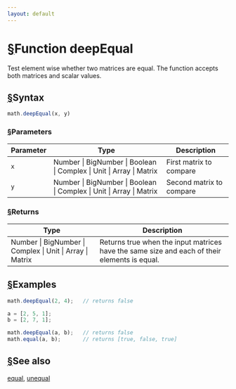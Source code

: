 ```yaml
---
layout: default
---
```


<h1 id="function-deepequal"><a href="#function-deepequal">&sect;</a>Function deepEqual</h1>

Test element wise whether two matrices are equal.
The function accepts both matrices and scalar values.


<h2 id="syntax"><a href="#syntax">&sect;</a>Syntax</h2>

```js
math.deepEqual(x, y)
```

<h3 id="parameters"><a href="#parameters">&sect;</a>Parameters</h3>

Parameter | Type | Description
--------- | ---- | -----------
`x` | Number &#124; BigNumber &#124; Boolean &#124; Complex &#124; Unit &#124; Array &#124; Matrix | First matrix to compare
`y` | Number &#124; BigNumber &#124; Boolean &#124; Complex &#124; Unit &#124; Array &#124; Matrix | Second matrix to compare

<h3 id="returns"><a href="#returns">&sect;</a>Returns</h3>

Type | Description
---- | -----------
Number &#124; BigNumber &#124; Complex &#124; Unit &#124; Array &#124; Matrix |  Returns true when the input matrices have the same size and each of their elements is equal.


<h2 id="examples"><a href="#examples">&sect;</a>Examples</h2>

```js
math.deepEqual(2, 4);   // returns false

a = [2, 5, 1];
b = [2, 7, 1];

math.deepEqual(a, b);   // returns false
math.equal(a, b);       // returns [true, false, true]
```


<h2 id="see-also"><a href="#see-also">&sect;</a>See also</h2>

[equal](equal.html),
[unequal](unequal.html)


<!-- Note: This file is automatically generated from source code comments. Changes made in this file will be overridden. -->

